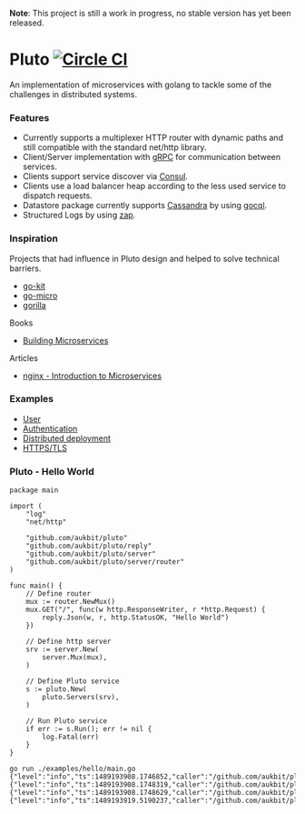 **Note**: This project is still a work in progress, no stable version has yet been released.

# Pluto [![Circle CI](https://circleci.com/gh/aukbit/pluto.svg?style=svg)](https://circleci.com/gh/aukbit/pluto)
An implementation of microservices with golang to tackle some of the challenges in distributed systems.
### Features
- Currently supports a multiplexer HTTP router with dynamic paths and still compatible with the standard net/http library.
- Client/Server implementation with [gRPC](http://www.grpc.io/) for communication between services.
- Clients support service discover via [Consul](https://www.consul.io/).
- Clients use a load balancer heap according to the less used service to dispatch requests.
- Datastore package currently supports [Cassandra](http://cassandra.apache.org/) by using [gocql](https://github.com/gocql/gocql).
- Structured Logs by using [zap](https://github.com/uber-go/zap).


### Inspiration
Projects that had influence in Pluto design and helped to solve technical barriers.
- [go-kit](https://github.com/go-kit/kit)
- [go-micro](https://github.com/myodc/go-micro)
- [gorilla](https://github.com/gorilla/mux)

Books
- [Building Microservices](http://shop.oreilly.com/product/0636920033158.do)

Articles
- [nginx - Introduction to Microservices](https://www.nginx.com/blog/introduction-to-microservices/?utm_source=event-driven-data-management-microservices&utm_medium=blog&utm_campaign=Microservices)

### Examples
- [User](https://github.com/aukbit/pluto/tree/master/examples/user)
- [Authentication](https://github.com/aukbit/pluto/tree/master/examples/auth)
- [Distributed deployment](https://github.com/aukbit/pluto/tree/master/examples/dist)
- [HTTPS/TLS](https://github.com/aukbit/pluto/tree/master/examples/https)

### Pluto - Hello World

```
package main

import (
	"log"
	"net/http"

	"github.com/aukbit/pluto"
	"github.com/aukbit/pluto/reply"
	"github.com/aukbit/pluto/server"
	"github.com/aukbit/pluto/server/router"
)

func main() {
	// Define router
	mux := router.NewMux()
	mux.GET("/", func(w http.ResponseWriter, r *http.Request) {
		reply.Json(w, r, http.StatusOK, "Hello World")
	})

	// Define http server
	srv := server.New(
		server.Mux(mux),
	)

	// Define Pluto service
	s := pluto.New(
		pluto.Servers(srv),
	)

	// Run Pluto service
	if err := s.Run(); err != nil {
		log.Fatal(err)
	}
}

```

```
go run ./examples/hello/main.go
{"level":"info","ts":1489193908.1746852,"caller":"/github.com/aukbit/pluto/service.go:155","msg":"start","id":"plt_5QPRA9","name":"pluto","ip4":"192.168.0.4","servers":2,"clients":0}
{"level":"info","ts":1489193908.1748319,"caller":"/github.com/aukbit/pluto/server/server.go:165","msg":"start","id":"plt_5QPRA9","name":"pluto","id":"srv_R3E4TJ","name":"server","format":"http","port":":8080"}
{"level":"info","ts":1489193908.1748629,"caller":"/github.com/aukbit/pluto/server/server.go:165","msg":"start","id":"plt_5QPRA9","name":"pluto","id":"srv_0XJJCD","name":"pluto_health_server","format":"http","port":":9090"}
{"level":"info","ts":1489193919.5190237,"caller":"/github.com/aukbit/pluto/server/http_middleware.go:25","msg":"request","id":"plt_5QPRA9","name":"pluto","id":"srv_R3E4TJ","name":"server","format":"http","port":":8080","event":"evt_TLPT9N9D69MF","method":"GET","url":"/"}
```
